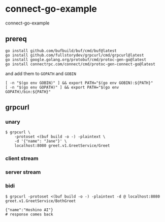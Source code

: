 # connect-go-example
connect-go-example

## prereq
```shell
go install github.com/bufbuild/buf/cmd/buf@latest
go install github.com/fullstorydev/grpcurl/cmd/grpcurl@latest
go install google.golang.org/protobuf/cmd/protoc-gen-go@latest
go install connectrpc.com/connect/cmd/protoc-gen-connect-go@latest
```

and add them to `GOPATH` and `GOBIN`

```shell
[ -n "$(go env GOBIN)" ] && export PATH="$(go env GOBIN):${PATH}"
[ -n "$(go env GOPATH)" ] && export PATH="$(go env GOPATH)/bin:${PATH}"
```

## grpcurl 

### unary

```shell
$ grpcurl \
    -protoset <(buf build -o -) -plaintext \
    -d '{"name": "Jane"}' \
    localhost:8080 greet.v1.GreetService/Greet
```

### client stream

### server stream

### bidi
```shell
$ grpcurl -protoset <(buf build -o -) -plaintext -d @ localhost:8080 greet.v1.GreetService/BothGreet

{"name":"Hoshino AI"}
# response comes back
```